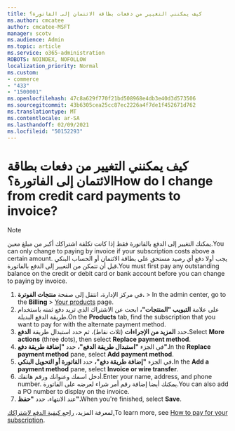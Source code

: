 ```yaml
---
title: كيف يمكنني التغيير من دفعات بطاقة الائتمان إلى الفاتورة؟
ms.author: cmcatee
author: cmcatee-MSFT
manager: scotv
ms.audience: Admin
ms.topic: article
ms.service: o365-administration
ROBOTS: NOINDEX, NOFOLLOW
localization_priority: Normal
ms.custom:
- commerce
- "433"
- "1500001"
ms.openlocfilehash: 47c8a629f770f21bd508968e4db3e40d3d573506
ms.sourcegitcommit: 43b6305cea25cc87ec2226a4f7de1f452671d762
ms.translationtype: MT
ms.contentlocale: ar-SA
ms.lasthandoff: 02/09/2021
ms.locfileid: "50152293"
---
```

# <a name="how-do-i-change-from-credit-card-payments-to-invoice"></a><span data-ttu-id="19e99-102">كيف يمكنني التغيير من دفعات بطاقة الائتمان إلى الفاتورة؟</span><span class="sxs-lookup"><span data-stu-id="19e99-102">How do I change from credit card payments to invoice?</span></span>

> [!NOTE]
> <span data-ttu-id="19e99-103">يمكنك التغيير إلى الدفع بالفاتورة فقط إذا كانت تكلفة اشتراكك أكبر من مبلغ معين.</span><span class="sxs-lookup"><span data-stu-id="19e99-103">You can only change to paying by invoice if your subscription costs above a certain amount.</span></span> <span data-ttu-id="19e99-104">يجب أولا دفع أي رصيد مستحق على بطاقة الائتمان أو الحساب البنكي قبل أن تتمكن من التغيير إلى الدفع بالفاتورة.</span><span class="sxs-lookup"><span data-stu-id="19e99-104">You must first pay any outstanding balance on the credit or debit card or bank account before you can change to paying by invoice.</span></span>

1. <span data-ttu-id="19e99-105">في مركز الإدارة، انتقل إلى صفحة **منتجات الفوترة.**  >  [](https://go.microsoft.com/fwlink/p/?linkid=842054)</span><span class="sxs-lookup"><span data-stu-id="19e99-105">In the admin center, go to the **Billing** > [Your products](https://go.microsoft.com/fwlink/p/?linkid=842054) page.</span></span>
2. <span data-ttu-id="19e99-106">على علامة **التبويب "المنتجات"،** ابحث عن الاشتراك الذي تريد دفع ثمنه باستخدام طريقة الدفع البديلة.</span><span class="sxs-lookup"><span data-stu-id="19e99-106">On the **Products** tab, find the subscription that you want to pay for with the alternate payment method.</span></span>
3. <span data-ttu-id="19e99-107">حدد **المزيد من الإجراءات** (ثلاث نقاط)، ثم حدد استبدال طريقة **الدفع.**</span><span class="sxs-lookup"><span data-stu-id="19e99-107">Select **More actions** (three dots), then select **Replace payment method**.</span></span>
4. <span data-ttu-id="19e99-108">في الجزء **"استبدال طريقة الدفع"،** حدد **"إضافة طريقة دفع".**</span><span class="sxs-lookup"><span data-stu-id="19e99-108">In the **Replace payment method** pane, select **Add payment method**.</span></span>
5. <span data-ttu-id="19e99-109">في الجزء **"إضافة طريقة دفع"،** حدد **الفاتورة أو التحويل البنكي.**</span><span class="sxs-lookup"><span data-stu-id="19e99-109">In the **Add a payment method** pane, select **Invoice or wire transfer**.</span></span>
6. <span data-ttu-id="19e99-110">أدخل اسمك وعنوانك ورقم هاتفك.</span><span class="sxs-lookup"><span data-stu-id="19e99-110">Enter your name, address, and phone number.</span></span> <span data-ttu-id="19e99-111">يمكنك أيضا إضافة رقم أمر شراء لعرضه على الفاتورة.</span><span class="sxs-lookup"><span data-stu-id="19e99-111">You can also add a PO number to display on the invoice.</span></span>
7. <span data-ttu-id="19e99-112">عند الانتهاء، حدد **"حفظ".**</span><span class="sxs-lookup"><span data-stu-id="19e99-112">When you're finished, select **Save**.</span></span>

<span data-ttu-id="19e99-113">لمعرفة المزيد، [راجع كيفية الدفع لاشتراكك.](https://docs.microsoft.com/microsoft-365/commerce/billing-and-payments/pay-for-your-subscription)</span><span class="sxs-lookup"><span data-stu-id="19e99-113">To learn more, see [How to pay for your subscription](https://docs.microsoft.com/microsoft-365/commerce/billing-and-payments/pay-for-your-subscription).</span></span>